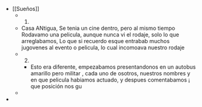 - [[Sueños]]
	- 1.
	- Casa ANtigua, Se tenia un cine dentro, pero al mismo tiempo Rodavamo una pelicula, aunque nunca vi el rodaje, solo lo que arreglabamos, Lo que si recuerdo esque entrabab muchos jugovenes al evento o pelicula, lo cual incomoava nuestro rodaje
	- 2.
		- Esto era diferente, empezabamos presentandonos  en un autobus amarillo pero militar , cada uno de osotros, nuestros nombres y en que pelicula habiamos actuado, y despues comentabamos ¡ que posición nos gu
	-
-
